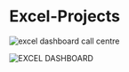 # Excel-Projects

![excel dashboard call centre](https://user-images.githubusercontent.com/122960530/228448320-2c54ecd2-8537-4124-acfb-8d77be59e1c1.png)


![EXCEL DASHBOARD](https://user-images.githubusercontent.com/122960530/226288727-93d03470-0f73-4418-bf13-7ab61500d670.png)

